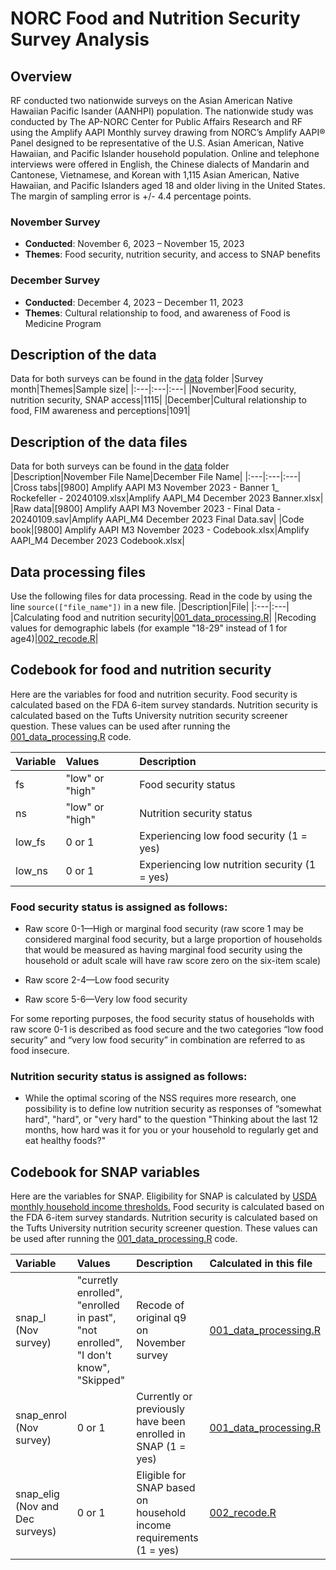 # NORC Food and Nutrition Security Survey Analysis

## Overview
RF conducted two nationwide surveys on the Asian American Native Hawaiian Pacific Isander (AANHPI) population. The nationwide study was conducted by The AP-NORC Center for Public Affairs Research and RF using the Amplify AAPI Monthly survey drawing from NORC’s Amplify AAPI® Panel designed to be representative of the U.S. Asian American, Native Hawaiian, and Pacific Islander household population. Online and telephone interviews were offered in English, the Chinese dialects of Mandarin and Cantonese, Vietnamese, and Korean with 1,115 Asian American, Native Hawaiian, and Pacific Islanders aged 18 and older living in the United States. The margin of sampling error is +/- 4.4 percentage points. 

### November Survey
- **Conducted**: November 6, 2023 – November 15, 2023
- **Themes**: Food security, nutrition security, and access to SNAP benefits

### December Survey
- **Conducted**: December 4, 2023 – December 11, 2023
- **Themes**: Cultural relationship to food, and awareness of Food is Medicine Program

## Description of the data
Data for both surveys can be found in the [data](/data) folder
|Survey month|Themes|Sample size|
|:---|:---|:---|
|November|Food security, nutrition security, SNAP access|1115|
|December|Cultural relationship to food, FIM awareness and perceptions|1091|

## Description of the data files
Data for both surveys can be found in the [data](/data) folder
|Description|November File Name|December File Name|
|:---|:---|:---|
|Cross tabs|[9800] Amplify AAPI M3 November 2023 - Banner 1_ Rockefeller - 20240109.xlsx|Amplify AAPI_M4 December 2023 Banner.xlsx|
|Raw data|[9800] Amplify AAPI M3 November 2023 - Final Data - 20240109.sav|Amplify AAPI_M4 December 2023 Final Data.sav|
|Code book|[9800] Amplify AAPI M3 November 2023 - Codebook.xlsx|Amplify AAPI_M4 December 2023 Codebook.xlsx|

## Data processing files
Use the following files for data processing. Read in the code by using the line `source(["file_name"])` in a new file.
|Description|File|
|:---|:---|
|Calculating food and nutrition security|[001_data_processing.R](001_data_processing.R)|
|Recoding values for demographic labels (for example "18-29" instead of 1 for age4)|[002_recode.R](002_recode.R)|

## Codebook for food and nutrition security 
Here are the variables for food and nutrition security. Food security is calculated based on the FDA 6-item survey standards. Nutrition security is calculated based on the Tufts University nutrition security screener question. These values can be used after running the [001_data_processing.R](001_data_processing.R) code.

|Variable|Values|Description|
|:---|:---|:---|
|fs|"low" or "high"|Food security status|
|ns|"low" or "high"|Nutrition security status|
|low_fs|0 or 1|Experiencing low food security (1 = yes)|
|low_ns|0 or 1|Experiencing low nutrition security (1 = yes)|


### Food security status is assigned as follows:

- Raw score 0-1—High or marginal food security (raw score 1 may be considered marginal food security, but a large proportion of households that would be measured as having marginal food security using the household or adult scale will have raw score zero on the six-item scale)

- Raw score 2-4—Low food security

- Raw score 5-6—Very low food security

For some reporting purposes, the food security status of households with raw score 0-1 is described as food secure and the two categories “low food security” and “very low food security” in combination are referred to as food insecure.


### Nutrition security status is assigned as follows:

- While the optimal scoring of the NSS requires more research, one possibility is to define low nutrition security as responses of “somewhat hard", "hard", or "very hard" to the question "Thinking about the last 12 months, how hard was it for you or your household to regularly get and eat healthy foods?"

## Codebook for SNAP variables 
Here are the variables for SNAP. Eligibility for SNAP is calculated by [USDA monthly household income thresholds.](https://www.fns.usda.gov/snap/recipient/eligibility) Food security is calculated based on the FDA 6-item survey standards. Nutrition security is calculated based on the Tufts University nutrition security screener question. These values can be used after running the [001_data_processing.R](001_data_processing.R) code.

|Variable|Values|Description|Calculated in this file|
|:---|:---|:---|:---|
|snap_l (Nov survey)|"curretly enrolled", "enrolled in past", "not enrolled", "I don't know", "Skipped"|Recode of original q9 on November survey|[001_data_processing.R](001_data_processing.R)|
|snap_enrol (Nov survey)|0 or 1|Currently or previously have been enrolled in SNAP (1 = yes)|[001_data_processing.R](001_data_processing.R)|
|snap_elig (Nov and Dec surveys)|0 or 1|Eligible for SNAP based on household income requirements (1 = yes)|[002_recode.R](002_recode.R)|
